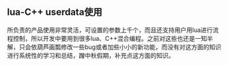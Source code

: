 ## lua-C++ userdata使用
所负责的产品使用非常灵活，可设置的参数上千个，而且还支持用户用lua进行流程控制，所以开发中要用到很多lua、C++混合编程。之前对这些也还是一知半解，只会依葫芦画瓢修改一些bug或者加些小小的新功能，而没有对这方面的知识进行系统性的学习和总结，蹭中秋假期，补充点这方面的知识。
